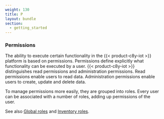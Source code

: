 ```yaml
---
weight: 130
title: P
layout: bundle
section: 
  - getting_started
---
```



<a name="permissions"></a>

### Permissions

The ability to execute certain functionality in the {{< product-c8y-iot >}} platform is based on permissions. Permissions define explicitly what functionality can be executed by a user. {{< product-c8y-iot >}} distinguishes read permissions and administration permissions. Read permissions enable users to read data. Administration permissions enable users to create, update and delete data.

To manage permissions more easily, they are grouped into roles. Every user can be associated with a number of roles, adding up permissions of the user.

See also [Global roles](#global-roles) and [Inventory roles](#inventory-roles).
